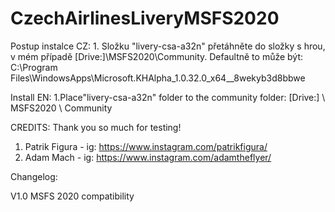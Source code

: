 # CzechAirlinesLiveryMSFS2020

Postup instalce CZ:
    1. Složku "livery-csa-a32n" přetáhněte do složky s hrou, v mém případě [Drive:]\MSFS2020\Community. Defaultně to může být: C:\Program Files\WindowsApps\Microsoft.KHAlpha_1.0.32.0_x64__8wekyb3d8bbwe

Install EN: 
   1.Place"livery-csa-a32n" folder to the community folder: [Drive:] \ MSFS2020 \ Community

CREDITS:
Thank you so much for testing!
1. Patrik Figura - ig: https://www.instagram.com/patrikfigura/
2. Adam Mach -     ig: https://www.instagram.com/adamtheflyer/


Changelog: 

V1.0
MSFS 2020 compatibility
